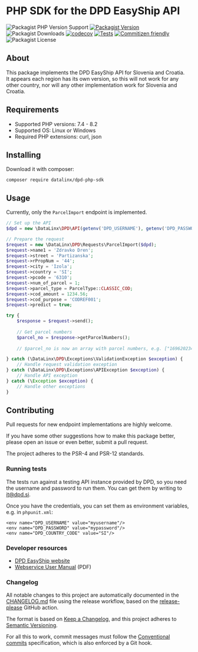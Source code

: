 # PHP SDK for the DPD EasyShip API

![Packagist PHP Version Support](https://img.shields.io/packagist/php-v/datalinx/dpd-php-sdk)
[![Packagist Version](https://img.shields.io/packagist/v/datalinx/dpd-php-sdk)](https://packagist.org/packages/datalinx/dpd-php-sdk)
![Packagist Downloads](https://img.shields.io/packagist/dt/datalinx/dpd-php-sdk)
[![codecov](https://codecov.io/gh/DataLinx/DPD-PHP-SDK/branch/master/graph/badge.svg?token=0NKRZC1TZL)](https://codecov.io/gh/DataLinx/DPD-PHP-SDK)
[![Tests](https://github.com/DataLinx/DPD-PHP-SDK/actions/workflows/run-tests.yml/badge.svg)](https://github.com/DataLinx/DPD-PHP-SDK/actions/workflows/run-tests.yml)
[![Commitizen friendly](https://img.shields.io/badge/commitizen-friendly-brightgreen.svg)](http://commitizen.github.io/cz-cli/)
![Packagist License](https://img.shields.io/packagist/l/datalinx/dpd-php-sdk)

## About
This package implements the DPD EasyShip API for Slovenia and Croatia.  
It appears each region has its own version, so this will not work for any other country, nor will any other implementation work for Slovenia and Croatia.

## Requirements
- Supported PHP versions: 7.4 - 8.2
- Supported OS: Linux or Windows
- Required PHP extensions: curl, json

## Installing
Download it with composer:
```shell
composer require datalinx/dpd-php-sdk
````

## Usage
Currently, only the `ParcelImport` endpoint is implemented.

```php
// Set up the API
$dpd = new \DataLinx\DPD\API(getenv('DPD_USERNAME'), getenv('DPD_PASSWORD'), getenv('DPD_COUNTRY_CODE'));

// Prepare the request
$request = new \DataLinx\DPD\Requests\ParcelImport($dpd);
$request->name1 = 'Zdravko Dren';
$request->street = 'Partizanska';
$request->rPropNum = '44';
$request->city = 'Izola';
$request->country = 'SI';
$request->pcode = '6310';
$request->num_of_parcel = 1;
$request->parcel_type = ParcelType::CLASSIC_COD;
$request->cod_amount = 1234.56;
$request->cod_purpose = 'CODREF001';
$request->predict = true;

try {
    $response = $request->send();
    
    // Get parcel numbers
    $parcel_no = $response->getParcelNumbers();
    
    // $parcel_no is now an array with parcel numbers, e.g. ["16962023438943"]

} catch (\DataLinx\DPD\Exceptions\ValidationException $exception) {
    // Handle request validation exception
} catch (\DataLinx\DPD\Exceptions\APIException $exception) {
    // Handle API exception
} catch (\Exception $exception) {
    // Handle other exceptions
}
```

## Contributing
Pull requests for new endpoint implementations are highly welcome.

If you have some other suggestions how to make this package better, please open an issue or even better, submit a pull request.

The project adheres to the PSR-4 and PSR-12 standards.

### Running tests
The tests run against a testing API instance provided by DPD, so you need the username and password to run them. You can get them by writing to it@dpd.si.

Once you have the credentials, you can set them as environment variables, e.g. in `phpunit.xml`:

```
<env name="DPD_USERNAME" value="myusername"/>
<env name="DPD_PASSWORD" value="mypassword"/>
<env name="DPD_COUNTRY_CODE" value="SI"/>
````

### Developer resources
* [DPD EasyShip website](https://easyship.si/login)
* [Webservice User Manual](https://drive.google.com/file/d/1UsbTv-dp7fOdPJwExqo5iyB1ngTnx4Rn/view?usp=share_link) (PDF)

### Changelog
All notable changes to this project are automatically documented in the [CHANGELOG.md](CHANGELOG.md) file using the release workflow, based on the [release-please](https://github.com/googleapis/release-please) GitHub action.

The format is based on [Keep a Changelog](https://keepachangelog.com/en/1.0.0/),
and this project adheres to [Semantic Versioning](https://semver.org/spec/v2.0.0.html).

For all this to work, commit messages must follow the [Conventional commits](https://www.conventionalcommits.org/) specification, which is also enforced by a Git hook. 

